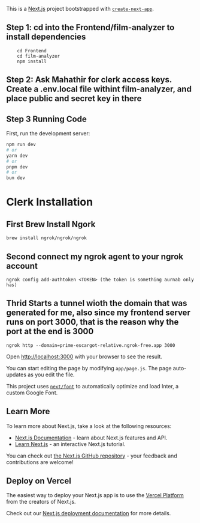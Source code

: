 This is a [Next.js](https://nextjs.org/) project bootstrapped with [`create-next-app`](https://github.com/vercel/next.js/tree/canary/packages/create-next-app).


## Step 1: cd into the Frontend/film-analyzer to install dependencies
```
    cd Frontend
    cd film-analyzer
    npm install
```

## Step 2: Ask Mahathir for clerk access keys. Create a .env.local file withint film-analyzer, and place public and secret key in there

## Step 3 Running Code

First, run the development server:

```bash
npm run dev
# or
yarn dev
# or
pnpm dev
# or
bun dev
```

# Clerk Installation
## First Brew Install Ngork
    brew install ngrok/ngrok/ngrok

## Second connect my ngrok agent to your ngrok account
    ngrok config add-authtoken <TOKEN> (the token is something aurnab only has)

## Thrid Starts a tunnel wioth the domain that was generated for me, also since my frontend server runs on port 3000, that is the reason why the port at the end is 3000
    ngrok http --domain=prime-escargot-relative.ngrok-free.app 3000

    

Open [http://localhost:3000](http://localhost:3000) with your browser to see the result.

You can start editing the page by modifying `app/page.js`. The page auto-updates as you edit the file.

This project uses [`next/font`](https://nextjs.org/docs/basic-features/font-optimization) to automatically optimize and load Inter, a custom Google Font.

## Learn More

To learn more about Next.js, take a look at the following resources:

- [Next.js Documentation](https://nextjs.org/docs) - learn about Next.js features and API.
- [Learn Next.js](https://nextjs.org/learn) - an interactive Next.js tutorial.

You can check out [the Next.js GitHub repository](https://github.com/vercel/next.js/) - your feedback and contributions are welcome!

## Deploy on Vercel

The easiest way to deploy your Next.js app is to use the [Vercel Platform](https://vercel.com/new?utm_medium=default-template&filter=next.js&utm_source=create-next-app&utm_campaign=create-next-app-readme) from the creators of Next.js.

Check out our [Next.js deployment documentation](https://nextjs.org/docs/deployment) for more details.
